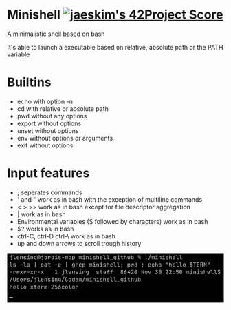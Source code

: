 # Minishell [![jaeskim's 42Project Score](https://badge42.herokuapp.com/api/project/jlensing/minishell)](https://github.com/JaeSeoKim/badge42)

A minimalistic shell based on bash

It's able to launch a executable based on relative, absolute path or the PATH variable

# Builtins
* echo with option -n
* cd with relative or absolute path
* pwd without any options
* export without options
* unset without options
* env without options or arguments
* exit without options

# Input features
* ; seperates commands
* ' and " work as in bash with the exception of multiline commands
* < > >> work as in bash except for file descriptor aggregation
* | work as in bash
* Environmental variables ($ followed by characters) work as in bash
* $? works as in bash
* ctrl-C, ctrl-D ctrl-\ work as in bash
* up and down arrows to scroll trough history

![Screenshot](images/Screenshot.png)